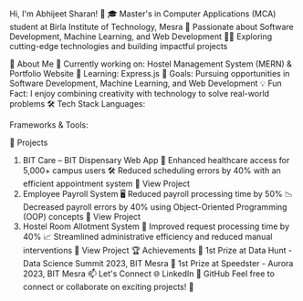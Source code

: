 Hi, I'm Abhijeet Sharan! 👋
🎓 Master's in Computer Applications (MCA) student at Birla Institute of Technology, Mesra
🌟 Passionate about Software Development, Machine Learning, and Web Development
👨‍💻 Exploring cutting-edge technologies and building impactful projects

🚀 About Me
🔭 Currently working on: Hostel Management System (MERN) & Portfolio Website
🌱 Learning: Express.js
🎯 Goals: Pursuing opportunities in Software Development, Machine Learning, and Web Development
💡 Fun Fact: I enjoy combining creativity with technology to solve real-world problems
🛠️ Tech Stack
Languages:




Frameworks & Tools:





🌟 Projects
1. BIT Care – BIT Dispensary Web App
🏥 Enhanced healthcare access for 5,000+ campus users
🛠️ Reduced scheduling errors by 40% with an efficient appointment system
🔗 View Project
2. Employee Payroll System
🖥️ Reduced payroll processing time by 50%
📉 Decreased payroll errors by 40% using Object-Oriented Programming (OOP) concepts
🔗 View Project
3. Hostel Room Allotment System
🏨 Improved request processing time by 40%
📈 Streamlined administrative efficiency and reduced manual interventions
🔗 View Project
🏆 Achievements
🥇 1st Prize at Data Hunt - Data Science Summit 2023, BIT Mesra
🏅 1st Prize at Speedster - Aurora 2023, BIT Mesra
📫 Let's Connect
🌐 LinkedIn
🐙 GitHub
Feel free to connect or collaborate on exciting projects! 🚀
